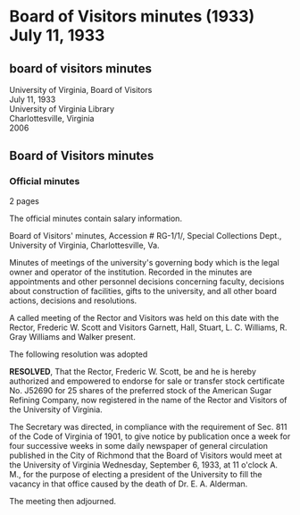 <!-- altadded -->
<!-- altadded -->

<!-- llmmeta -->

<script type="application/ld+json">
{
"@context": "http://schema.org",
"@type": "BoardMinutes",
"name": "Board Minutes",
"startDate": "1933-07-11",
"endDate": "1933-07-11",
"location": {
"@type": "Place",
"name": "University of Virginia Library",
"address": {
"@type": "PostalAddress",
"addressLocality": "Charlottesville",
"addressRegion": "Virginia"
}
},
"organizer": {
"@type": "Organization",
"name": "University of Virginia"
},
"keywords": "Board of Visitors, University of Virginia, minutes",
"description": "Official minutes of the Board of Visitors meeting held on July 11, 1933, detailing resolutions, appointments, and other board actions.",
"attendee": \[
{
"@type": "Person",
"name": "Frederic W. Scott",
"role": "Rector"
},
{
"@type": "Person",
"name": "Garnett",
"role": "Visitor"
},
{
"@type": "Person",
"name": "Hall",
"role": "Visitor"
},
{
"@type": "Person",
"name": "Stuart",
"role": "Visitor"
},
{
"@type": "Person",
"name": "L. C. Williams",
"role": "Visitor"
},
{
"@type": "Person",
"name": "R. Gray Williams",
"role": "Visitor"
},
{
"@type": "Person",
"name": "Walker",
"role": "Visitor"
}
],
"about": \[
{
"@type": "CreativeWork",
"name": "Board of Visitors' minutes",
"description": "Minutes document appointments and personnel decisions, construction decisions, and all other board actions."
},
{
"@type": "Event",
"name": "Next Meeting",
"startDate": "1933-09-06T11:00:00",
"description": "Meeting for the purpose of electing a president of the University to fill the vacancy caused by the death of Dr. E. A. Alderman."
}
]
}

</script>

<!-- llmformatted -->

# Board of Visitors minutes (1933) July 11, 1933

## board of visitors minutes

University of Virginia, Board of Visitors\
July 11, 1933\
University of Virginia Library\
Charlottesville, Virginia\
2006

## Board of Visitors minutes

### Official minutes

2 pages

The official minutes contain salary information.

Board of Visitors' minutes, Accession # RG-1/1/, Special Collections Dept., University of Virginia, Charlottesville, Va.

Minutes of meetings of the university's governing body which is the legal owner and operator of the institution. Recorded in the minutes are appointments and other personnel decisions concerning faculty, decisions about construction of facilities, gifts to the university, and all other board actions, decisions and resolutions.

A called meeting of the Rector and Visitors was held on this date with the Rector, Frederic W. Scott and Visitors Garnett, Hall, Stuart, L. C. Williams, R. Gray Williams and Walker present.

The following resolution was adopted

**RESOLVED**, That the Rector, Frederic W. Scott, be and he is hereby authorized and empowered to endorse for sale or transfer stock certificate No. J52690 for 25 shares of the preferred stock of the American Sugar Refining Company, now registered in the name of the Rector and Visitors of the University of Virginia.

The Secretary was directed, in compliance with the requirement of Sec. 811 of the Code of Virginia of 1901, to give notice by publication once a week for four successive weeks in some daily newspaper of general circulation published in the City of Richmond that the Board of Visitors would meet at the University of Virginia Wednesday, September 6, 1933, at 11 o'clock A. M., for the purpose of electing a president of the University to fill the vacancy in that office caused by the death of Dr. E. A. Alderman.

The meeting then adjourned.
